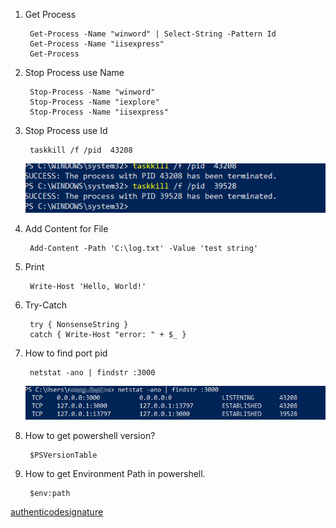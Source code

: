 1. Get Process

        Get-Process -Name "winword" | Select-String -Pattern Id
        Get-Process -Name "iisexpress"
        Get-Process

2. Stop Process use Name
   
        Stop-Process -Name "winword"
        Stop-Process -Name "iexplore"
        Stop-Process -Name "iisexpress"

3. Stop Process use Id
   
        taskkill /f /pid  43208

    <img src="killpid.png">

4. Add Content for File

        Add-Content -Path 'C:\log.txt' -Value 'test string'

5. Print

        Write-Host 'Hello, World!'

6. Try-Catch

        try { NonsenseString }
        catch { Write-Host "error: " + $_ }

7. How to find port pid

        netstat -ano | findstr :3000

    <img src="find_port_pid.png"> 

8. How to get powershell version?

        $PSVersionTable

9. How to get Environment Path in powershell.    

        $env:path


[authenticodesignature](https://docs.microsoft.com/en-us/powershell/module/microsoft.powershell.security/set-authenticodesignature)